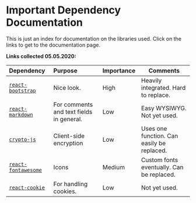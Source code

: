 # Important Dependency Documentation

This is just an index for documentation on the libraries used. Click on the links to get to the documentation page.

**Links collected 05.05.2020:**

|                                               Dependency                                          |      Purpose      |  Importance | Comments |
|:------------------------------------------------------------------------------------------------------|:-----------------------------------------|:---------|-------------------------|
| [`react-bootstrap`](https://react-bootstrap.github.io/components/alerts)                              | Nice look.                                | High      | Heavily integrated. Hard to replace. |
| [`react-markdown`](https://github.com/rexxars/react-markdown#readme)                                  | For comments and text fields in general.  | Low       | Easy WYSIWYG. Not yet used. |
| [`crypto-js`](https://cryptojs.gitbook.io/docs/)                                                      | Client-side encryption                    | Low       | Uses one function. Can easily be replaced. |
| [`react-fontawesome`](https://github.com/FortAwesome/react-fontawesome)                               | Icons                                     | Medium    | Custom fonts eventually. Can be replaced. |
| [`react-cookie`](https://github.com/reactivestack/cookies/tree/master/packages/react-cookie/#readme)  | For handling cookies.                     | Low       | Not yet used. |
